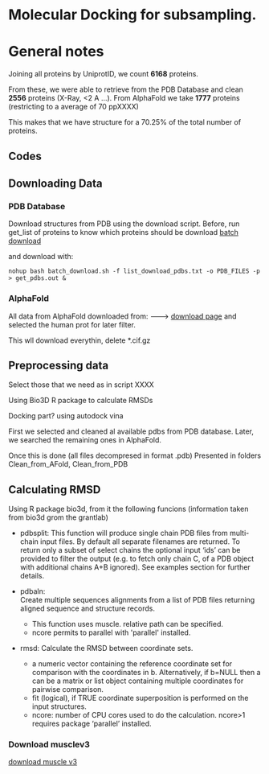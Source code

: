 Molecular Docking for subsampling. 
======
# General notes

Joining all proteins by UniprotID, we count **6168** proteins.

From these, we were able to retrieve from the PDB Database and clean **2556** proteins (X-Ray, <2 A ...).
From AlphaFold we take **1777** proteins (restricting to a average of 70 ppXXXX)

This makes that we have structure for a 70.25% of the total number of proteins.

## Codes


## Downloading Data
### PDB Database
Download structures from PDB using the download script.
Before, run get_list of proteins to know which proteins should be download
[batch download](https://www.rcsb.org/docs/programmatic-access/batch-downloads-with-shell-script)

and download with:

```
nohup bash batch_download.sh -f list_download_pdbs.txt -o PDB_FILES -p > get_pdbs.out &
```



### AlphaFold
All data from AlphaFold downloaded from:
--->  [download page](https://alphafold.ebi.ac.uk/download)
and selected the human prot for later filter.

This wll download everythin, delete *.cif.gz



## Preprocessing data
Select those that we need as in script XXXX

Using Bio3D R package to calculate RMSDs


Docking part? using autodock vina


First we selected and cleaned al available pdbs from PDB database.
Later, we searched the remaining ones in AlphaFold.

Once this is done (all files decompresed in format .pdb)
Presented in folders Clean_from_AFold, Clean_from_PDB


## Calculating RMSD
Using R package bio3d, from it the following funcions (information taken from bio3d
grom the grantlab)

- pdbsplit: 
This function will produce single chain PDB files from multi-chain input files. By default all separate filenames are returned. To return only a subset of select chains the optional input ‘ids’ can be provided to filter the output (e.g. to fetch only chain C, of a PDB object with additional chains A+B ignored). See examples section for further details.

- pdbaln:  
Create multiple sequences alignments from a list of PDB files returning aligned sequence and structure records. 
    * This function uses muscle. relative path can be specified.
    * ncore permits to parallel with 'parallel' installed. 

- rmsd:  Calculate the RMSD between coordinate sets.
    * a numeric vector containing the reference coordinate set for comparison with the coordinates in b. Alternatively, if b=NULL then a can be a matrix or list object containing multiple coordinates for pairwise comparison.
    * fit (logical), if TRUE coordinate superposition is performed on the input structures.
    * ncore: number of CPU cores used to do the calculation. ncore>1 requires package ‘parallel’ installed.


### Download musclev3
[download muscle v3](https://drive5.com/muscle/downloads_v3.htm)